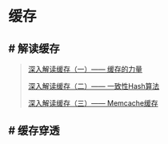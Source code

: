 # 缓存

## # 解读缓存

> [深入解读缓存（一）—— 缓存的力量](https://blog.csdn.net/liu765023051/article/details/49407167)
>
> [深入解读缓存（二）—— 一致性Hash算法](https://blog.csdn.net/liu765023051/article/details/49408099)
>
> [深入解读缓存（三）—— Memcache缓存](https://blog.csdn.net/liu765023051/article/details/49538385)

## # 缓存穿透

>